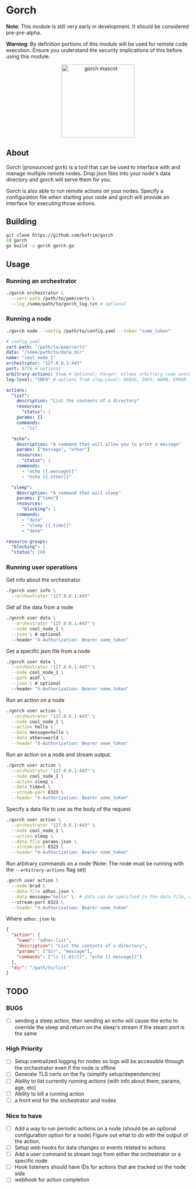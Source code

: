 # Gorch

**Note**: This module is still very early in development. It should be considered pre-pre-alpha.

**Warning**: By definition portions of this module will be used for remote code execution. Ensure you understand the security implications of this before using this module.

<p align="center">
  <img src="https://camo.githubusercontent.com/6c1c0bcd2e3902a9f5a79c750a6813f97a76749ba282dafdb9b6bad28b06d6f5/68747470733a2f2f63646e2e646973636f72646170702e636f6d2f6174746163686d656e74732f313035353534323839343232313630323831362f313036373437353439353538303631303539302f696d6167652e706e67" alt="gorch mascot" width="200"/>
</p>

## About

Gorch (pronounced gork) is a tool that can be used to interface with and manage multiple remote nodes.
Drop json files into your node's data directory and gorch will serve them for you.

Gorch is also able to run remote actions on your nodes. Specify a configuration file when starting your node and gorch will provide an interface for executing those actions.

## Building

```bash
git clone https://github.com/bofrim/gorch
cd gorch
go build -o gorch gorch.go
```

## Usage

### Running an orchestrator

```bash
./gorch orchestrator \
  --cert-path /path/to/pem/certs \
  --log /some/path/to/gorch_log.txt # optional
```

### Running a node

```bash
./gorch node --config /path/to/config.yaml --token "some_token"
```

```yaml
# config.yaml
cert-path: "/path/to/pem/certs"
data: "/some/path/to/data_dir"
name: "cool_node_1"
orchestrator: "127.0.0.1:443"
port: 8776 # optional
arbitrary-actions: true # Optional; Danger: allows arbitrary code execution
log-level: "INFO" # options from slog.Level: DEBUG, INFO, WARN, ERROR

actions:
  "list":
    description: "List the contents of a directory"
    resources:
      "status": 1
    params: []
    commands:
      - "ls"

  "echo":
    description: "A command that will allow you to print a message"
    params: ["message", "other"]
    resources:
      "status": 1
    commands:
      - "echo {{.message}}"
      - "echo {{.other}}"

  "sleep":
    description: "A command that will sleep"
    params: ["time"]
    resources:
      "blocking": 1
    commands:
      - "date"
      - "sleep {{.time}}"
      - "date"

resource-groups:
  "blocking": 1
  "status": 100
```

### Running user operations

Get info about the orchestrator

```bash
./gorch user info \
  --orchestrator "127.0.0.1:443"
```

Get all the data from a node

```bash
./gorch user data \
  --orchestrator "127.0.0.1:443" \
  --node cool_node_1 \
  --json \ # optional
  --header "X-Authorization: Bearer some_token"

```

Get a specific json file from a node

```bash
./gorch user data \
  --orchestrator "127.0.0.1:443" \
  --node cool_node_1 \
  --path asdf \
  --json \ # optional
  --header "X-Authorization: Bearer some_token"

```

Run an action on a node

```bash
./gorch user action \
  --orchestrator "127.0.0.1:443" \
  --node cool_node_1 \
  --action hello \
  --data message=hello \
  --data other=world \
  --header "X-Authorization: Bearer some_token"
```

Run an action on a node and stream output.

```bash
./gorch user action \
  --orchestrator "127.0.0.1:443" \
  --node cool_node_1 \
  --action sleep \
  --data time=5 \
  --stream-port 8323 \
  --header "X-Authorization: Bearer some_token"
```

Specify a data file to use as the body of the request

```bash
./gorch user action \
  --orchestrator "127.0.0.1:443" \
  --node cool_node_1 \
  --action sleep \
  --data-file params.json \
  --stream-port 8323 \
  --header "X-Authorization: Bearer some_token"
```

Run arbitrary commands on a node
(Note: The node must be running with the `--arbitrary-actions` flag set)

```bash
.gorch user action \
  --node brad \
  --data-file adhoc.json \
  --data message="hello" \  # data can be specified in the data-file, or as a flag
  --stream-port 8323 \
  --header "X-Authorization: Bearer some_token"
```

Where `adhoc.json` is:

```json
{
  "action": {
    "name": "adhoc-list",
    "description": "List the contents of a directory",
    "params": ["dir", "message"],
    "commands": ["ls {{.dir}}", "echo {{.message}}"]
  },
  "dir": "/path/to/list"
}
```

## TODO

### BUGS

- [ ] sending a sleep action, then sending an echo will cause the echo to override the sleep and return on the sleep's stream if the steam port is the same

### High Priority

- [ ] Setup centralized logging for nodes so logs will be accessible through the orchestrator even if the node is offline
- [ ] Generate TLS certs on the fly (simplify setup/dependencies)
- [ ] Ability to list currently running actions (with info about them; params, age, etc)
- [ ] Ability to kill a running action
- [ ] a front end for the orchestrator and nodes

### Nice to have

- [ ] Add a way to run periodic actions on a node (should be an optional configuration option for a node) Figure out what to do with the output of the action.
- [ ] Setup web hooks for data changes or events related to actions
- [ ] Add a user command to stream logs from either the orchestrator or a specific node
- [ ] Hook listeners should have IDs for actions that are tracked on the node side
- [ ] webhook for action completion
